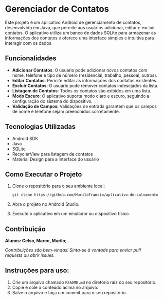 # Gerenciador de Contatos

Este projeto é um aplicativo Android de gerenciamento de contatos, desenvolvido em Java, que permite aos usuários adicionar, editar e excluir contatos. O aplicativo utiliza um banco de dados SQLite para armazenar as informações dos contatos e oferece uma interface simples e intuitiva para interagir com os dados.

## Funcionalidades

- **Adicionar Contatos**: O usuário pode adicionar novos contatos com nome, telefone e tipo de número (residencial, trabalho, pessoal, outros).
- **Editar Contatos**: Permite editar as informações dos contatos existentes.
- **Excluir Contatos**: O usuário pode remover contatos indesejados da lista.
- **Listagem de Contatos**: Todos os contatos são exibidos em uma lista.
- **Modo Escuro**: O aplicativo suporta modo claro e escuro, seguindo a configuração do sistema do dispositivo.
- **Validação de Campos**: Validações de entrada garantem que os campos de nome e telefone sejam preenchidos corretamente.

## Tecnologias Utilizadas

- Android SDK
- Java
- SQLite
- RecyclerView para listagem de contatos
- Material Design para a interface do usuário

## Como Executar o Projeto

1. Clone o repositório para o seu ambiente local:
   ```bash
   git clone https://github.com/MuriloFrancio/aplicativo-de-salvamento-de-contatos.git
2. Abra o projeto no Android Studio.

3. Execute o aplicativo em um emulador ou dispositivo físico.


## Contribuição

**Alunos: Celso, Marco, Murilo;**

*Contribuições são bem-vindas! Sinta-se à vontade para enviar pull requests ou abrir issues.*



## Instruções para uso:

1. Crie um arquivo chamado `README.md` no diretório raiz do seu repositório.
2. Copie e cole o conteúdo acima no arquivo.
3. Salve o arquivo e faça um commit para o seu repositório.
